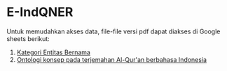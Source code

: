 # E-IndQNER

Untuk memudahkan akses data, file-file versi pdf dapat diakses di Google sheets berikut:
1. [Kategori Entitas Bernama](https://docs.google.com/document/d/1buI5HwHS4FNsEQ6PxYUUQhkMRdgyc3qticzzoHqSzE8/edit?usp=sharing)
2. [Ontologi konsep pada terjemahan Al-Qur'an berbahasa Indonesia]()
